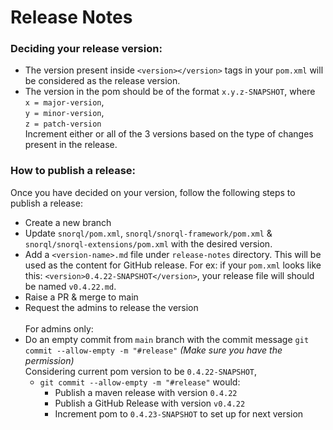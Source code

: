 # Release Notes

### Deciding your release version:
- The version present inside `<version></version>` tags in your `pom.xml` will be considered as the release version.<br>
- The version in the pom should be of the format `x.y.z-SNAPSHOT`, where <br> 
  `x = major-version`,<br>
  `y = minor-version`,<br>
  `z = patch-version`<br>
  Increment either or all of the 3 versions based on the type of changes present in the release.


### How to publish a release:
Once you have decided on your version, follow the following steps to publish a release:
- Create a new branch
- Update `snorql/pom.xml`, `snorql/snorql-framework/pom.xml` & `snorql/snorql-extensions/pom.xml` with the desired version.
- Add a `<version-name>.md` file under `release-notes` directory. This will be used as the content for GitHub release.
  For ex: if your `pom.xml` looks like this: `<version>0.4.22-SNAPSHOT</version>`, your release file will should be named `v0.4.22.md`.
- Raise a PR & merge to main
- Request the admins to release the version<br><br>
For admins only:
- Do an empty commit from `main` branch with the commit message `git commit --allow-empty -m "#release"`
  <i>(Make sure you have the permission)</i><br>
    Considering current pom version to be `0.4.22-SNAPSHOT`,
    - `git commit --allow-empty -m "#release"` would:
        - Publish a maven release with version `0.4.22`
        - Publish a GitHub Release with version `v0.4.22`
        - Increment pom to `0.4.23-SNAPSHOT` to set up for next version<br><br>
    